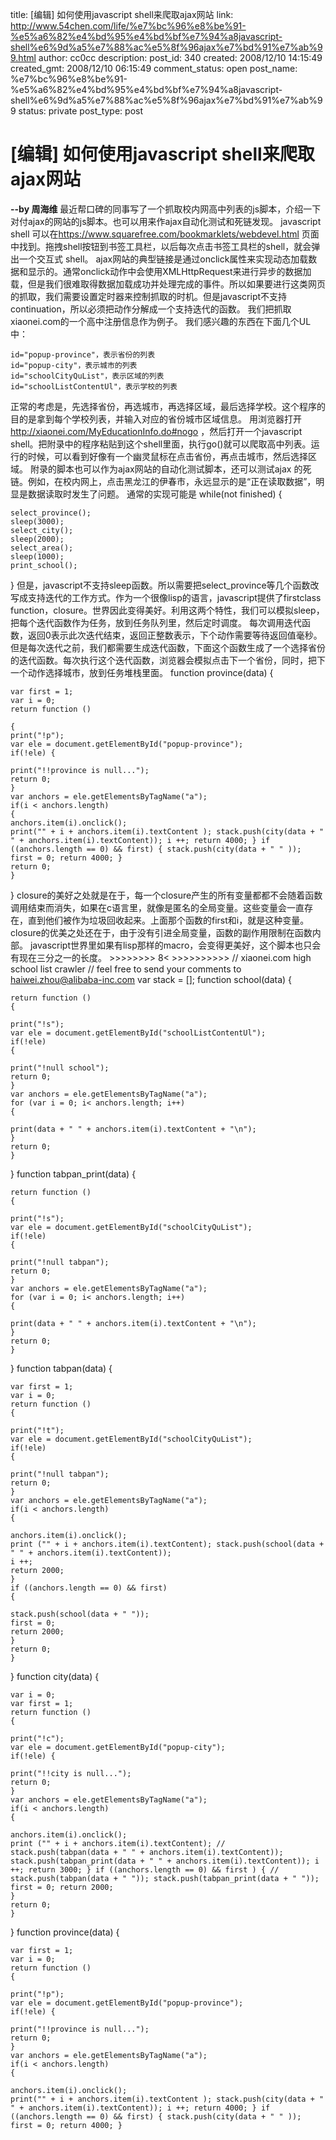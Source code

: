 title: [编辑] 如何使用javascript shell来爬取ajax网站
link: http://www.54chen.com/life/%e7%bc%96%e8%be%91-%e5%a6%82%e4%bd%95%e4%bd%bf%e7%94%a8javascript-shell%e6%9d%a5%e7%88%ac%e5%8f%96ajax%e7%bd%91%e7%ab%99.html
author: cc0cc
description: 
post_id: 340
created: 2008/12/10 14:15:49
created_gmt: 2008/12/10 06:15:49
comment_status: open
post_name: %e7%bc%96%e8%be%91-%e5%a6%82%e4%bd%95%e4%bd%bf%e7%94%a8javascript-shell%e6%9d%a5%e7%88%ac%e5%8f%96ajax%e7%bd%91%e7%ab%99
status: private
post_type: post

# [编辑] 如何使用javascript shell来爬取ajax网站

**\--by 周海维** 最近帮口碑的同事写了一个抓取校内网高中列表的js脚本，介绍一下对付ajax的网站的js脚本。也可以用来作ajax自动化测试和死链发现。 javascript shell 可以在<https://www.squarefree.com/bookmarklets/webdevel.html> 页面中找到。拖拽shell按钮到书签工具栏，以后每次点击书签工具栏的shell，就会弹出一个交互式 shell。 ajax网站的典型链接是通过onclick属性来实现动态加载数据和显示的。通常onclick动作中会使用XMLHttpRequest来进行异步的数据加载，但是我们很难取得数据加载成功并处理完成的事件。所以如果要进行这类网页的抓取，我们需要设置定时器来控制抓取的时机。但是javascript不支持continuation，所以必须把动作分解成一个支持迭代的函数。 我们把抓取xiaonei.com的一个高中注册信息作为例子。 我们感兴趣的东西在下面几个UL中： 

    id="popup-province"，表示省份的列表 
    id="popup-city"，表示城市的列表 
    id="schoolCityQuList"，表示区域的列表 
    id="schoolListContentUl"，表示学校的列表 
正常的考虑是，先选择省份，再选城市，再选择区域，最后选择学校。这个程序的目的是拿到每个学校列表，并输入对应的省份城市区域信息。 用浏览器打开<http://xiaonei.com/MyEducationInfo.do#nogo> ，然后打开一个javascript shell。把附录中的程序粘贴到这个shell里面，执行go()就可以爬取高中列表。运行的时候，可以看到好像有一个幽灵鼠标在点击省份，再点击城市，然后选择区域。 附录的脚本也可以作为ajax网站的自动化测试脚本，还可以测试ajax 的死链。例如，在校内网上，点击黑龙江的伊春市，永远显示的是“正在读取数据”，明显是数据读取时发生了问题。 通常的实现可能是 while(not finished) { 

    select_province(); 
    sleep(3000); 
    select_city(); 
    sleep(2000); 
    select_area(); 
    sleep(1000); 
    print_school(); 
} 但是，javascript不支持sleep函数。所以需要把select_province等几个函数改写成支持迭代的工作方式。作为一个很像lisp的语言，javascript提供了firstclass function，closure。世界因此变得美好。利用这两个特性，我们可以模拟sleep，把每个迭代函数作为任务，放到任务队列里，然后定时调度。 每次调用迭代函数，返回0表示此次迭代结束，返回正整数表示，下个动作需要等待返回值毫秒。但是每次迭代之前，我们都需要生成迭代函数，下面这个函数生成了一个选择省份的迭代函数。每次执行这个迭代函数，浏览器会模拟点击下一个省份，同时，把下一个动作选择城市，放到任务堆栈里面。 function province(data) { 

    var first = 1; 
    var i = 0; 
    return function () 

    { 
    print("!p"); 
    var ele = document.getElementById("popup-province"); 
    if(!ele) { 

    print("!!province is null..."); 
    return 0; 
    } 
    var anchors = ele.getElementsByTagName("a"); 
    if(i < anchors.length) 
    { 
    anchors.item(i).onclick(); 
    print("" + i + anchors.item(i).textContent ); stack.push(city(data + " " + anchors.item(i).textContent)); i ++; return 4000; } if ((anchors.length == 0) && first) { stack.push(city(data + " " )); first = 0; return 4000; } 
    return 0; 
    } 
} closure的美好之处就是在于，每一个closure产生的所有变量都都不会随着函数调用结束而消失，如果在c语言里，就像是匿名的全局变量。这些变量会一直存在，直到他们被作为垃圾回收起来。上面那个函数的first和i，就是这种变量。closure的优美之处还在于，由于没有引进全局变量，函数的副作用限制在函数内部。 javascript世界里如果有lisp那样的macro，会变得更美好，这个脚本也只会有现在三分之一的长度。 >>>>>>>> 8< >>>>>>>>>> // xiaonei.com high school list crawler // feel free to send your comments to haiwei.zhou@alibaba-inc.com var stack = []; function school(data) { 

    return function () 
    { 

    print("!s"); 
    var ele = document.getElementById("schoolListContentUl"); 
    if(!ele) 
    { 

    print("!null school"); 
    return 0; 
    } 
    var anchors = ele.getElementsByTagName("a"); 
    for (var i = 0; i< anchors.length; i++) 
    { 

    print(data + " " + anchors.item(i).textContent + "\n"); 
    } 
    return 0; 
    } 
} function tabpan_print(data) { 

    return function () 
    { 

    print("!s"); 
    var ele = document.getElementById("schoolCityQuList"); 
    if(!ele) 
    { 

    print("!null tabpan"); 
    return 0; 
    } 
    var anchors = ele.getElementsByTagName("a"); 
    for (var i = 0; i< anchors.length; i++) 
    { 

    print(data + " " + anchors.item(i).textContent + "\n"); 
    } 
    return 0; 
    } 
} function tabpan(data) { 

    var first = 1; 
    var i = 0; 
    return function () 
    { 

    print("!t"); 
    var ele = document.getElementById("schoolCityQuList"); 
    if(!ele) 
    { 

    print("!null tabpan"); 
    return 0; 
    } 
    var anchors = ele.getElementsByTagName("a"); 
    if(i < anchors.length) 
    { 

    anchors.item(i).onclick(); 
    print ("" + i + anchors.item(i).textContent); stack.push(school(data + " " + anchors.item(i).textContent)); 
    i ++; 
    return 2000; 
    } 
    if ((anchors.length == 0) && first) 
    { 

    stack.push(school(data + " ")); 
    first = 0; 
    return 2000; 
    } 
    return 0; 
    } 
} function city(data) { 

    var i = 0; 
    var first = 1; 
    return function () 
    { 

    print("!c"); 
    var ele = document.getElementById("popup-city"); 
    if(!ele) { 

    print("!!city is null..."); 
    return 0; 
    } 
    var anchors = ele.getElementsByTagName("a"); 
    if(i < anchors.length) 
    { 

    anchors.item(i).onclick(); 
    print ("" + i + anchors.item(i).textContent); // stack.push(tabpan(data + " " + anchors.item(i).textContent)); stack.push(tabpan_print(data + " " + anchors.item(i).textContent)); i ++; return 3000; } if ((anchors.length == 0) && first ) { // stack.push(tabpan(data + " ")); stack.push(tabpan_print(data + " ")); first = 0; return 2000; 
    } 
    return 0; 
    } 
} function province(data) { 

    var first = 1; 
    var i = 0; 
    return function () 
    { 

    print("!p"); 
    var ele = document.getElementById("popup-province"); 
    if(!ele) { 

    print("!!province is null..."); 
    return 0; 
    } 
    var anchors = ele.getElementsByTagName("a"); 
    if(i < anchors.length) 
    { 

    anchors.item(i).onclick(); 
    print("" + i + anchors.item(i).textContent ); stack.push(city(data + " " + anchors.item(i).textContent)); i ++; return 4000; } if ((anchors.length == 0) && first) { stack.push(city(data + " " )); first = 0; return 4000; }